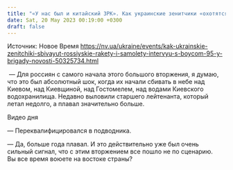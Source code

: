 ```yaml
---
title: "«У нас был и китайский ЗРК». Как украинские зенитчики «охотятся» за российской авиацией — интервью NV с бойцом 95-й бригады"
date: Sat, 20 May 2023 00:19:00 +0300
draft: false
---
```

Источник: Новое Время https://nv.ua/ukraine/events/kak-ukrainskie-zenitchiki-sbivayut-rossiyskie-rakety-i-samolety-intervyu-s-boycom-95-y-brigady-novosti-50325734.html


 — Для россиян с самого начала этого большого вторжения, я думаю, что это был абсолютный шок, когда их начали сбивать в небе над Киевом, над Киевщиной, над Гостомелем, над водами Киевского водохранилища. Недавно выловили старшего лейтенанта, который летал недолго, а плавал значительно больше.

  Видео дня    

— Переквалифицировался в подводника.

— Да, больше года плавал. И это действительно уже был очень сильный сигнал, что с этим вторжением все пошло не по сценарию. Вы все время воюете на востоке страны?
